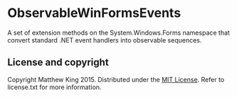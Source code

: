 ObservableWinFormsEvents
========================

A set of extension methods on the System.Windows.Forms namespace that convert standard .NET event handlers into observable sequences.

License and copyright
---------------------
Copyright Matthew King 2015.
Distributed under the [MIT License](http://opensource.org/licenses/MIT). Refer to license.txt for more information.
